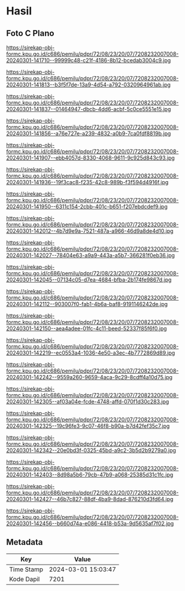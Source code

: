 # Hasil

## Foto C Plano

https://sirekap-obj-formc.kpu.go.id/c686/pemilu/pdpr/72/08/23/20/07/7208232007008-20240301-141710--99999c48-c21f-4186-8b12-bcedab3004c9.jpg

https://sirekap-obj-formc.kpu.go.id/c686/pemilu/pdpr/72/08/23/20/07/7208232007008-20240301-141813--b3f5f7de-13a9-4d54-a792-0320964961ab.jpg

https://sirekap-obj-formc.kpu.go.id/c686/pemilu/pdpr/72/08/23/20/07/7208232007008-20240301-141837--01464947-dbcb-4dd6-acbf-5c0ce5551e15.jpg

https://sirekap-obj-formc.kpu.go.id/c686/pemilu/pdpr/72/08/23/20/07/7208232007008-20240301-141856--a76e727e-a239-4832-a0b9-7ca0fdf8819b.jpg

https://sirekap-obj-formc.kpu.go.id/c686/pemilu/pdpr/72/08/23/20/07/7208232007008-20240301-141907--ebb4057d-8330-4068-9611-9c925d843c93.jpg

https://sirekap-obj-formc.kpu.go.id/c686/pemilu/pdpr/72/08/23/20/07/7208232007008-20240301-141936--19f3cac8-f235-42c8-989b-f3f594d4916f.jpg

https://sirekap-obj-formc.kpu.go.id/c686/pemilu/pdpr/72/08/23/20/07/7208232007008-20240301-141950--6311c154-2cbb-401c-b651-f207ebdcdef9.jpg

https://sirekap-obj-formc.kpu.go.id/c686/pemilu/pdpr/72/08/23/20/07/7208232007008-20240301-142012--4b7d9e9a-7521-487a-a966-46d9a8de4d10.jpg

https://sirekap-obj-formc.kpu.go.id/c686/pemilu/pdpr/72/08/23/20/07/7208232007008-20240301-142027--78404e63-a9a9-443a-a5b7-366281f0eb36.jpg

https://sirekap-obj-formc.kpu.go.id/c686/pemilu/pdpr/72/08/23/20/07/7208232007008-20240301-142045--07134c05-d7ea-4684-bfba-2b174fe9867d.jpg

https://sirekap-obj-formc.kpu.go.id/c686/pemilu/pdpr/72/08/23/20/07/7208232007008-20240301-142112--903007f0-fab1-4b6a-baf8-9191146242de.jpg

https://sirekap-obj-formc.kpu.go.id/c686/pemilu/pdpr/72/08/23/20/07/7208232007008-20240301-142150--aea4adee-01fc-4c11-beed-52337f85f6f0.jpg

https://sirekap-obj-formc.kpu.go.id/c686/pemilu/pdpr/72/08/23/20/07/7208232007008-20240301-142219--ec0553a4-1036-4e50-a3ec-4b7772869d89.jpg

https://sirekap-obj-formc.kpu.go.id/c686/pemilu/pdpr/72/08/23/20/07/7208232007008-20240301-142242--9559a260-9659-4aca-9c29-8cdff4a10d75.jpg

https://sirekap-obj-formc.kpu.go.id/c686/pemilu/pdpr/72/08/23/20/07/7208232007008-20240301-142305--af03a04e-fcde-4748-affd-070f1d30c283.jpg

https://sirekap-obj-formc.kpu.go.id/c686/pemilu/pdpr/72/08/23/20/07/7208232007008-20240301-142325--19c96fe3-9c07-46f8-b90a-b7d42fef35c7.jpg

https://sirekap-obj-formc.kpu.go.id/c686/pemilu/pdpr/72/08/23/20/07/7208232007008-20240301-142342--20e0bd3f-0325-45bd-a9c2-3b5d2b9279a0.jpg

https://sirekap-obj-formc.kpu.go.id/c686/pemilu/pdpr/72/08/23/20/07/7208232007008-20240301-142403--8d98a5b6-79cb-47b9-a068-25385d31c1fc.jpg

https://sirekap-obj-formc.kpu.go.id/c686/pemilu/pdpr/72/08/23/20/07/7208232007008-20240301-142427--46b7c827-88df-4ba9-8dad-876210d3fd64.jpg

https://sirekap-obj-formc.kpu.go.id/c686/pemilu/pdpr/72/08/23/20/07/7208232007008-20240301-142456--b660d74a-e086-4418-b53a-9d5635af7f02.jpg


## Metadata

| Key        | Value               |
| ---------- | ------------------- |
| Time Stamp | 2024-03-01 15:03:47 |
| Kode Dapil | 7201                |



